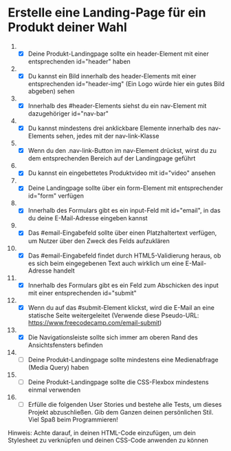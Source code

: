 # Erstelle eine Landing-Page für ein Produkt deiner Wahl

1. -[x] Deine Produkt-Landingpage sollte ein header-Element mit einer entsprechenden id="header" haben
2. -[x] Du kannst ein Bild innerhalb des header-Elements mit einer entsprechenden id="header-img" (Ein Logo würde hier ein gutes Bild abgeben) sehen
3. -[x] Innerhalb des #header-Elements siehst du ein nav-Element mit dazugehöriger id="nav-bar"
4. -[x] Du kannst mindestens drei anklickbare Elemente innerhalb des nav-Elements sehen, jedes mit der nav-link-Klasse
5. -[x] Wenn du den .nav-link-Button im nav-Element drückst, wirst du zu dem entsprechenden Bereich auf der Landingpage geführt
6. -[x] Du kannst ein eingebettetes Produktvideo mit id="video" ansehen
7. -[x] Deine Landingpage sollte über ein form-Element mit entsprechender id="form" verfügen
8. -[x] Innerhalb des Formulars gibt es ein input-Feld mit id="email", in das du deine E-Mail-Adresse eingeben kannst
9. -[x] Das #email-Eingabefeld sollte über einen Platzhaltertext verfügen, um Nutzer über den Zweck des Felds aufzuklären
10. -[x] Das #email-Eingabefeld findet durch HTML5-Validierung heraus, ob es sich beim eingegebenen Text auch wirklich um eine E-Mail-Adresse handelt
11. -[x] Innerhalb des Formulars gibt es ein Feld zum Abschicken des input mit einer entsprechenden id="submit"
12. -[x] Wenn du auf das #submit-Element klickst, wird die E-Mail an eine statische Seite weitergeleitet (Verwende diese Pseudo-URL: https://www.freecodecamp.com/email-submit)
13. -[x] Die Navigationsleiste sollte sich immer am oberen Rand des Ansichtsfensters befinden
14. -[ ] Deine Produkt-Landingpage sollte mindestens eine Medienabfrage (Media Query) haben
15. -[ ] Deine Produkt-Landingpage sollte die CSS-Flexbox mindestens einmal verwenden
16. -[ ] Erfülle die folgenden User Stories und bestehe alle Tests, um dieses Projekt abzuschließen. Gib dem Ganzen deinen persönlichen Stil. Viel Spaß beim Programmieren!

Hinweis: Achte darauf, <link rel="stylesheet" href="styles.css"> in deinen HTML-Code einzufügen, um dein Stylesheet zu verknüpfen und deinen CSS-Code anwenden zu können
